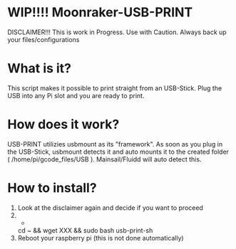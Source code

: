 # WIP!!!! Moonraker-USB-PRINT
DISCLAIMER!!! This is work in Progress. Use with Caution. Always back up your files/configurations


# What is it?
This script makes it possible to print straight from an USB-Stick. Plug the USB into any Pi slot and you are ready to print. 

# How does it work?
USB-PRINT utilizies usbmount as its "framework".
As soon as you plug in the USB-Stick, usbmount detects it and auto mounts it to the created folder ( /home/pi/gcode_files/USB ). Mainsail/Fluidd will auto detect this. 

# How to install?
1. Look at the disclaimer again and decide if you want to proceed
2. *
    cd ~ && wget XXX && sudo bash usb-print-sh
4. Reboot your raspberry pi (this is not done automatically)
